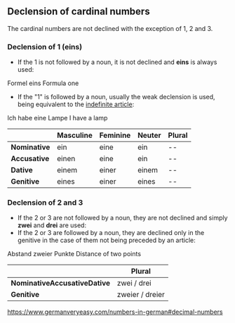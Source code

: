 ## Declension of cardinal numbers

The cardinal numbers are not declined with the exception of 1, 2 and 3.

### Declension of 1 (eins)

- If the 1 is not followed by a noun, it is not declined and **eins** is always used:

Formel eins
Formula one

- If the "1" is followed by a noun, usually the weak declension is used, being equivalent to the [indefinite article](https://www.germanveryeasy.com/article-declension#Declension-Indefinite-Article):

Ich habe eine Lampe
I have a lamp

|                | Masculine | Feminine | Neuter | Plural |
| -------------- | --------- | -------- | ------ | ------ |
| **Nominative** | ein       | eine     | ein    | --     |
| **Accusative** | einen     | eine     | ein    | --     |
| **Dative**     | einem     | einer    | einem  | --     |
| **Genitive**   | eines     | einer    | eines  | --     |

### Declension of 2 and 3

- If the 2 or 3 are not followed by a noun, they are not declined and simply **zwei** and **drei** are used:
- If the 2 or 3 are followed by a noun, they are declined only in the genitive in the case of them not being preceded by an article:

Abstand zweier Punkte
Distance of two points

|                                | **Plural**      |
| ------------------------------ | --------------- |
| **NominativeAccusativeDative** | zwei / drei     |
| **Genitive**                   | zweier / dreier |



https://www.germanveryeasy.com/numbers-in-german#decimal-numbers